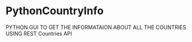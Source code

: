 # PythonCountryInfo
PYTHON GUI TO GET THE INFORMATAION ABOUT ALL THE COUNTRIES USING REST Countries API
